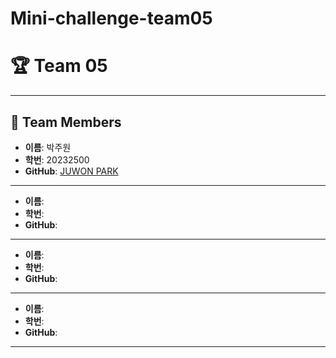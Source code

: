 # Mini-challenge-team05
# 🏆 Team 05

---
## 👥 Team Members

- **이름**: 박주원
- **학번**: 20232500
- **GitHub**: [JUWON PARK](https://github.com/parkj00won)

---

- **이름**: 
- **학번**: 
- **GitHub**:

---

- **이름**: 
- **학번**: 
- **GitHub**:

---

- **이름**: 
- **학번**: 
- **GitHub**:

---

